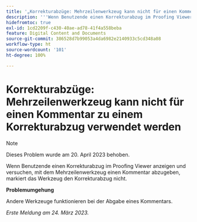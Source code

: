 ```yaml
---
title: '„Korrekturabzüge: Mehrzeilenwerkzeug kann nicht für einen Kommentar zu einem Korrekturabzug verwendet werden“'
description: '''Wenn Benutzende einen Korrekturabzug im Proofing Viewer anzeigen und versuchen, mit dem Mehrzeilenwerkzeug einen Kommentar abzugeben, markiert das Werkzeug den Korrekturabzug nicht. „'
hidefromtoc: true
exl-id: 1cd2209f-c430-40ae-ad78-41f4a558beba
feature: Digital Content and Documents
source-git-commit: 386528d7b99053a4da6982e2140933c5cd348a08
workflow-type: ht
source-wordcount: '101'
ht-degree: 100%

---
```


# Korrekturabzüge: Mehrzeilenwerkzeug kann nicht für einen Kommentar zu einem Korrekturabzug verwendet werden

<!--This article is on the WF and WFP TOCs-->

>[!NOTE]
>
>Dieses Problem wurde am 20. April 2023 behoben.

Wenn Benutzende einen Korrekturabzug im Proofing Viewer anzeigen und versuchen, mit dem Mehrzeilenwerkzeug einen Kommentar abzugeben, markiert das Werkzeug den Korrekturabzug nicht.

**Problemumgehung**

Andere Werkzeuge funktionieren bei der Abgabe eines Kommentars.

_Erste Meldung am 24. März 2023._
